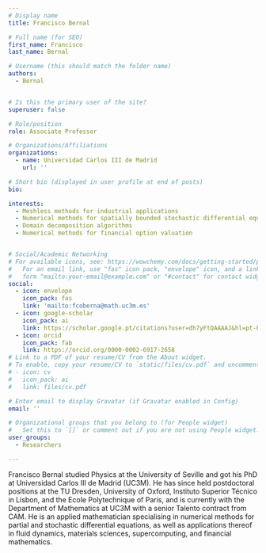 ```yaml
---
# Display name
title: Francisco Bernal

# Full name (for SEO)
first_name: Francisco
last_name: Bernal

# Username (this should match the folder name)
authors:
  - Bernal


# Is this the primary user of the site?
superuser: false

# Role/position
role: Associate Professor

# Organizations/Affiliations
organizations:
  - name: Universidad Carlos III de Madrid
    url: ''

# Short bio (displayed in user profile at end of posts)
bio: 

interests:
  - Meshless methods for industrial applications
  - Numerical methods for spatially bounded stochastic differential equations
  - Domain decomposition algorithms 
  - Numerical methods for financial option valuation 


# Social/Academic Networking
# For available icons, see: https://wowchemy.com/docs/getting-started/page-builder/#icons
#   For an email link, use "fas" icon pack, "envelope" icon, and a link in the
#   form "mailto:your-email@example.com" or "#contact" for contact widget.
social:
  - icon: envelope
    icon_pack: fas
    link: 'mailto:fcoberna@math.uc3m.es'
  - icon: google-scholar
    icon_pack: ai
    link: https://scholar.google.pt/citations?user=dh7yFtQAAAAJ&hl=pt-PT&oi=ao
  - icon: orcid
    icon_pack: fab
    link: https://orcid.org/0000-0002-6917-2658
# Link to a PDF of your resume/CV from the About widget.
# To enable, copy your resume/CV to `static/files/cv.pdf` and uncomment the lines below.
# - icon: cv
#   icon_pack: ai
#   link: files/cv.pdf

# Enter email to display Gravatar (if Gravatar enabled in Config)
email: ''

# Organizational groups that you belong to (for People widget)
#   Set this to `[]` or comment out if you are not using People widget.
user_groups:
  - Researchers

---
```


Francisco Bernal studied Physics at the University of Seville and got his PhD at Universidad Carlos III de Madrid (UC3M). He has since held postdoctoral positions at the TU Dresden, University of Oxford, Instituto Superior Técnico in Lisbon, and the Ecole Polytechnique of Paris, and is currently with the Department of Mathematics at UC3M with a senior Talento contract from CAM. He is an applied mathematician specialising in numerical methods for partial and stochastic differential equations, as well as applications thereof in fluid dynamics, materials sciences, supercomputing, and financial mathematics. 